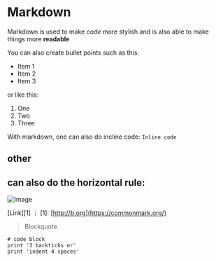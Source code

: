 # Markdown
 
Markdown is used to make *code* more stylish and is also able to make things more **readable**

You can also create bullet points such as this: 
* Item 1
* Item 2
* Item 3


or like this:

1) One
2) Two
3) Three

With markdown, one can also do incline code: 
`Inline code` 

## other 

can also do the horizontal rule: 
---
![Image](http://url/favicon.png)

[Link][1]
⋮
[1]: [http://b.org](https://commonmark.org/)


> Blockquote

```
# code block
print '3 backticks or'
print 'indent 4 spaces'
```
